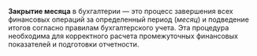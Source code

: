 **Закрытие месяца** в бухгалтерии — это процесс завершения всех финансовых операций за определенный период (*месяц*) и подведение итогов согласно правилам бухгалтерского учета. Эта процедура необходима для корректного расчета промежуточных финансовых показателей и подготовки отчетности.